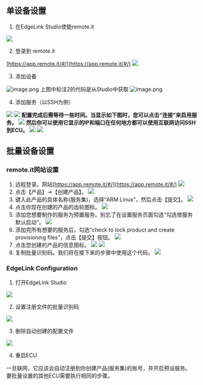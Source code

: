 ## 单设备设置
1. 在EdgeLink Studio使能remote.it

![](https://cdn.nlark.com/yuque/0/2024/jpeg/43815434/1717136862399-bcb77059-1331-43d3-98ca-9b6817728fac.jpeg#averageHue=%23e9f0ed&id=UOW0H&originHeight=480&originWidth=881&originalType=binary&ratio=1&rotation=0&showTitle=false&status=done&style=none&title=)

2. 登录到 remote.it 

[https://app.remote.it/#/](https://app.remote.it/#/)
![](https://cdn.nlark.com/yuque/0/2024/jpeg/43815434/1717136862587-a24143cb-2667-4cd9-924b-dbe8b3b9ba15.jpeg#averageHue=%23f8f8f8&id=Q4N3s&originHeight=542&originWidth=748&originalType=binary&ratio=1&rotation=0&showTitle=false&status=done&style=none&title=)

3. 添加设备

![image.png](https://cdn.nlark.com/yuque/0/2024/png/43815434/1717137632965-2a2bbe93-5b0e-4891-a830-8ace99377a8a.png#averageHue=%23faf8f8&clientId=udf9b5bc0-0b97-4&from=paste&height=473&id=ub1a3fd05&originHeight=473&originWidth=869&originalType=binary&ratio=1&rotation=0&showTitle=false&size=142248&status=done&style=none&taskId=u6deaab87-b480-4629-92e1-5198a4c43b0&title=&width=869)
      上图中标注2的代码是从Studio中获取
![image.png](https://cdn.nlark.com/yuque/0/2024/png/43815434/1717137735932-81837844-ab52-41a6-8c14-6bcdce9943ef.png#averageHue=%23f4f3ed&clientId=udf9b5bc0-0b97-4&from=paste&height=520&id=u27e1d1f1&originHeight=520&originWidth=870&originalType=binary&ratio=1&rotation=0&showTitle=false&size=169829&status=done&style=none&taskId=u40f29b25-f992-4d49-9d2a-5277ad5856f&title=&width=870)

4. 添加服务（以SSH为例）

![](https://cdn.nlark.com/yuque/0/2024/jpeg/43815434/1717136863143-3022bcf3-2654-440a-8a9a-af9d2c964c03.jpeg#averageHue=%23f8f4f4&id=U2tUP&originHeight=292&originWidth=838&originalType=binary&ratio=1&rotation=0&showTitle=false&status=done&style=none&title=)
![](https://cdn.nlark.com/yuque/0/2024/jpeg/43815434/1717136863338-728cf529-7f86-4d0f-b00b-8f2a43969d9c.jpeg#averageHue=%23f9f8f8&id=jkBgB&originHeight=611&originWidth=869&originalType=binary&ratio=1&rotation=0&showTitle=false&status=done&style=none&title=)
**配置完成后需等待一些时间。当显示如下图时，您可以点击“连接”来启用服务。**
![](https://cdn.nlark.com/yuque/0/2024/jpeg/43815434/1717136863543-aed033f7-570d-4195-9e3d-48407c8d53bc.jpeg#averageHue=%23fafaf7&id=mO4gk&originHeight=517&originWidth=869&originalType=binary&ratio=1&rotation=0&showTitle=false&status=done&style=none&title=)
**然后你可以使用它显示的IP和端口在任何地方都可以使用互联网访问SSH到ECU。**
![](https://cdn.nlark.com/yuque/0/2024/jpeg/43815434/1717136863747-e70c0418-dd0c-4e28-b082-bb8c80b94391.jpeg#averageHue=%23ebeaea&id=oQAEb&originHeight=409&originWidth=428&originalType=binary&ratio=1&rotation=0&showTitle=false&status=done&style=none&title=)
![](https://cdn.nlark.com/yuque/0/2024/jpeg/43815434/1717136864608-b8fb52a1-40b1-4602-9a73-771d423a82ca.jpeg#averageHue=%23292929&id=Y3jU4&originHeight=253&originWidth=870&originalType=binary&ratio=1&rotation=0&showTitle=false&status=done&style=none&title=)
## 批量设备设置
### remote.it网站设置
1. 远程登录。网站[https://app.remote.it/#/](https://app.remote.it/#/)
![](https://cdn.nlark.com/yuque/0/2024/jpeg/43815434/1717136864816-5cd63733-b21a-4663-bd23-277804d67168.jpeg#averageHue=%23f8f8f8&id=jVBPY&originHeight=540&originWidth=748&originalType=binary&ratio=1&rotation=0&showTitle=false&status=done&style=none&title=)
2. 点击【产品】->【创建产品】。
![](https://cdn.nlark.com/yuque/0/2024/jpeg/43815434/1717136865047-21ae5411-2c25-497f-b8b8-13f26d1eb6b6.jpeg#averageHue=%23d7d6d3&id=ejpyd&originHeight=528&originWidth=855&originalType=binary&ratio=1&rotation=0&showTitle=false&status=done&style=none&title=)
3. 键入此产品的具体名称(服务集)，选择“ARM Linux”，然后点击【提交】。
![](https://cdn.nlark.com/yuque/0/2024/jpeg/43815434/1717136865227-301bd4d5-4c41-4776-95bc-829346bd599a.jpeg#averageHue=%23e4e6e5&id=tDG0C&originHeight=548&originWidth=814&originalType=binary&ratio=1&rotation=0&showTitle=false&status=done&style=none&title=)
4. 点击你现在创建的产品的齿轮图标。
![](https://cdn.nlark.com/yuque/0/2024/jpeg/43815434/1717136865440-ebd93079-abc7-406c-b7c2-8edf7debb73e.jpeg#averageHue=%23fbfbfb&id=jMIBL&originHeight=150&originWidth=858&originalType=binary&ratio=1&rotation=0&showTitle=false&status=done&style=none&title=)
 5. 添加您想要制作的服务为预置服务。别忘了在设置服务页面勾选“勾选使服务默认启动”。
![](https://cdn.nlark.com/yuque/0/2024/jpeg/43815434/1717136865663-41e7e903-a10d-4872-939e-65334262f4cd.jpeg#averageHue=%23fafaf8&id=bdmkJ&originHeight=301&originWidth=828&originalType=binary&ratio=1&rotation=0&showTitle=false&status=done&style=none&title=)
 6. 添加完所有想要的服务后，勾选“check to lock product and create provisioning files”，点击【提交】按钮。
![](https://cdn.nlark.com/yuque/0/2024/jpeg/43815434/1717136865850-9224e5ec-0b24-44a4-8c06-95c6758beff8.jpeg#averageHue=%23f8f8f8&id=TJ4DG&originHeight=537&originWidth=826&originalType=binary&ratio=1&rotation=0&showTitle=false&status=done&style=none&title=)
 7. 点击您创建的产品的信息图标。
![](https://cdn.nlark.com/yuque/0/2024/jpeg/43815434/1717136866057-345a02ee-bc7c-4100-a591-04bd870b9e47.jpeg#averageHue=%233b9be0&id=uWc5C&originHeight=38&originWidth=140&originalType=binary&ratio=1&rotation=0&showTitle=false&status=done&style=none&title=)
![](https://cdn.nlark.com/yuque/0/2024/jpeg/43815434/1717136866246-aa981821-ecba-4930-a890-9b181a5d8c46.jpeg#averageHue=%23f8f8f8&id=Bm9AQ&originHeight=103&originWidth=867&originalType=binary&ratio=1&rotation=0&showTitle=false&status=done&style=none&title=)
  8. 复制批量识别码。我们将在接下来的步骤中使用这个代码。
![](https://cdn.nlark.com/yuque/0/2024/jpeg/43815434/1717136866497-aea157fc-6013-46b0-8742-cfe2b13734ea.jpeg#averageHue=%23f6f6f6&id=svvvL&originHeight=504&originWidth=679&originalType=binary&ratio=1&rotation=0&showTitle=false&status=done&style=none&title=)
### EdgeLink Configuration

1. 打开EdgeLink Studio

![](https://cdn.nlark.com/yuque/0/2024/jpeg/43815434/1717136866747-35f6f9f3-50b3-43b0-a25c-8669ab96c892.jpeg#averageHue=%23e7eeea&id=cmi4g&originHeight=420&originWidth=870&originalType=binary&ratio=1&rotation=0&showTitle=false&status=done&style=none&title=)

2. 设置注册文件的批量识别码

![](https://cdn.nlark.com/yuque/0/2024/jpeg/43815434/1717136866995-c39de769-d6f0-450b-ab36-f6172fd371f4.jpeg#averageHue=%23111611&id=HPGHB&originHeight=31&originWidth=864&originalType=binary&ratio=1&rotation=0&showTitle=false&status=done&style=none&title=)

3. 删除自动创建的配置文件

![](https://cdn.nlark.com/yuque/0/2024/jpeg/43815434/1717136867157-b6c0abec-ae97-4aee-97bf-76db8e1ea71a.jpeg#averageHue=%231b201b&id=hsrkE&originHeight=25&originWidth=531&originalType=binary&ratio=1&rotation=0&showTitle=false&status=done&style=none&title=)

4. 重启ECU

一旦联网，它应该会自动注册到你创建产品(服务集)的账号，并开启预设服务。
要批量设置的其他ECU需要执行相同的步骤。
